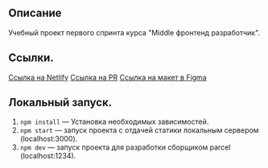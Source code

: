 ## Описание

Учебный проект первого спринта курса "Middle фронтенд разработчик". 

## Ссылки.

[Ссылка на Netlify](https://lucky-truffle-2d27d8.netlify.app)
[Ссылка на PR](https://github.com/Kosurij/middle.messenger.praktikum.yandex/pull/1)
[Ссылка на макет в Figma](https://www.figma.com/file/jF5fFFzgGOxQeB4CmKWTiE/Chat_external_link?node-id=0%3A1)

## Локальный запуск.

1. `npm install` — Установка необходимых зависимостей.
2. `npm start` — запуск проекта с отдачей статики локальным сервером (localhost:3000).
3. `npm dev` — запуск проекта для разработки сборщиком parcel (localhost:1234).
